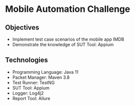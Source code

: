 # Mobile Automation Challenge

## Objectives
- Implement test case scenarios of the mobile app IMDB
- Demonstrate the knowledge of SUT Tool: Appium

## Technologies
- Programming Language: Java 11
- Packet Manager: Maven 3.8
- Test Runner: TestNG 
- SUT Tool: Appium 
- Logger: Log4j2
- Report Tool: Allure
